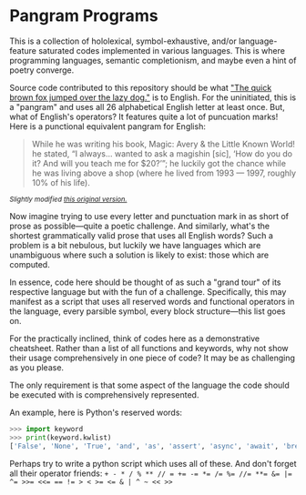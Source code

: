 # Pangram Programs
This is a collection of hololexical, symbol-exhaustive, and/or language-feature saturated codes implemented in various languages. This is where programming languages, semantic completionism, and maybe even a hint of poetry converge.

Source code contributed to this repository should be what ["The quick brown fox jumped over the lazy dog."](https://en.wikipedia.org/wiki/The_quick_brown_fox_jumps_over_the_lazy_dog) is to English. For the uninitiated, this is a "pangram" and uses all 26 alphabetical English letter at least once.  But, what of English's operators? It features quite a lot of puncuation marks! Here is a punctional equivalent pangram for English:
>While he was writing his book, Magic: Avery & the Little Known World! he stated, “I always… wanted to ask a magishin [sic], ‘How do you do it? And will you teach me for $20?’”; he luckily got the chance while he was living above a shop (where he lived from 1993 — 1997, roughly 10% of his life).

<sub>_Slightly modified [this original version.](https://www.quora.com/What-is-the-English-Sentence-which-contains-all-14-punctuation-marks)_</sub>

Now imagine trying to use every letter and punctuation mark in as short of prose as possible&mdash;quite a poetic challenge. And similarly, what's the shortest grammatically valid prose that uses all English words? Such a problem is a bit nebulous, but luckily we have languages which are unambiguous where such a solution is likely to exist: those which are computed.

In essence, code here should be thought of as such a "grand tour" of its respective language but with the fun of a challenge. Specifically, this may manifest as a script that uses all reserved words and functional operators in the language, every parsible symbol, every block structure&mdash;this list goes on.

For the practically inclined, think of codes here as a demonstrative cheatsheet. Rather than a list of all functions and keywords, why not show their usage comprehensively in one piece of code? It may be as challenging as you please.

The only requirement is that some aspect of the language the code should be executed with is comprehensively represented.

An example, here is Python's reserved words:
```python
>>> import keyword
>>> print(keyword.kwlist)
['False', 'None', 'True', 'and', 'as', 'assert', 'async', 'await', 'break', 'class', 'continue', 'def', 'del', 'elif', 'else', 'except', 'finally', 'for', 'from', 'global', 'if', 'import', 'in', 'is', 'lambda', 'nonlocal', 'not', 'or', 'pass', 'raise', 'return', 'try', 'while', 'with', 'yield']
```
Perhaps try to write a python script which uses all of these.
And don't forget all their operator friends: `+ - * / % ** // = += -= *= /= %= //= **= &= |= ^= >>= <<= == != > < >= <= & | ^ ~ << >>`

